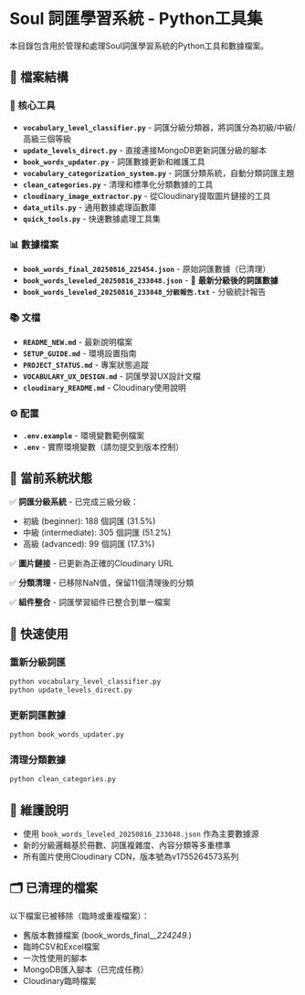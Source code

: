 # Soul 詞匯學習系統 - Python工具集

本目錄包含用於管理和處理Soul詞匯學習系統的Python工具和數據檔案。

## 📁 檔案結構

### 🔧 核心工具
- **`vocabulary_level_classifier.py`** - 詞匯分級分類器，將詞匯分為初級/中級/高級三個等級
- **`update_levels_direct.py`** - 直接連接MongoDB更新詞匯分級的腳本
- **`book_words_updater.py`** - 詞匯數據更新和維護工具
- **`vocabulary_categorization_system.py`** - 詞匯分類系統，自動分類詞匯主題
- **`clean_categories.py`** - 清理和標準化分類數據的工具
- **`cloudinary_image_extractor.py`** - 從Cloudinary提取圖片鏈接的工具
- **`data_utils.py`** - 通用數據處理函數庫
- **`quick_tools.py`** - 快速數據處理工具集

### 📊 數據檔案
- **`book_words_final_20250816_225454.json`** - 原始詞匯數據（已清理）
- **`book_words_leveled_20250816_233048.json`** - 🎯 **最新分級後的詞匯數據**
- **`book_words_leveled_20250816_233048_分級報告.txt`** - 分級統計報告

### 📚 文檔
- **`README_NEW.md`** - 最新說明檔案
- **`SETUP_GUIDE.md`** - 環境設置指南
- **`PROJECT_STATUS.md`** - 專案狀態追蹤
- **`VOCABULARY_UX_DESIGN.md`** - 詞匯學習UX設計文檔
- **`cloudinary_README.md`** - Cloudinary使用說明

### ⚙️ 配置
- **`.env.example`** - 環境變數範例檔案
- **`.env`** - 實際環境變數（請勿提交到版本控制）

## 🎯 當前系統狀態

✅ **詞匯分級系統** - 已完成三級分級：
- 初級 (beginner): 188 個詞匯 (31.5%)
- 中級 (intermediate): 305 個詞匯 (51.2%)
- 高級 (advanced): 99 個詞匯 (17.3%)

✅ **圖片鏈接** - 已更新為正確的Cloudinary URL

✅ **分類清理** - 已移除NaN值，保留11個清理後的分類

✅ **組件整合** - 詞匯學習組件已整合到單一檔案

## 🚀 快速使用

### 重新分級詞匯
```bash
python vocabulary_level_classifier.py
python update_levels_direct.py
```

### 更新詞匯數據
```bash
python book_words_updater.py
```

### 清理分類數據
```bash
python clean_categories.py
```

## 📝 維護說明

- 使用 `book_words_leveled_20250816_233048.json` 作為主要數據源
- 新的分級邏輯基於冊數、詞匯複雜度、內容分類等多重標準
- 所有圖片使用Cloudinary CDN，版本號為v1755264573系列

## 🗂️ 已清理的檔案

以下檔案已被移除（臨時或重複檔案）：
- 舊版本數據檔案 (book_words_final_*_224249.*)
- 臨時CSV和Excel檔案
- 一次性使用的腳本
- MongoDB匯入腳本（已完成任務）
- Cloudinary臨時檔案

